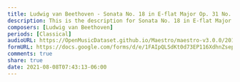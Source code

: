 ```yaml
---
title: Ludwig van Beethoven - Sonata No. 18 in E-flat Major Op. 31 No. 3 (Complete) (1)
description: This is the description for Sonata No. 18 in E-flat Major Op. 31 No. 3 (Complete) by Ludwig van Beethoven
composers: [Ludwig van Beethoven]
periods: [Classical]
audioURL: https://OpenMusicDataset.github.io/Maestro/maestro-v3.0.0/2014/MIDI-UNPROCESSED_04-05_R1_2014_MID--AUDIO_04_R1_2014_wav--2.midi
formURL: https://docs.google.com/forms/d/e/1FAIpQLSdKt0d73EP116XdhnZsepbUqnw65oJlUPRwT_7UL6OU7vX4tg/viewform
comments: true
share: true
date: 2021-08-08T07:43:13-06:00
---
```

